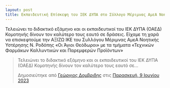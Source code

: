 ```yaml
---
layout: post
title: Εκπαιδευτική Επίσκεψη του ΙΕΚ ΔΥΠΑ στο Σύλλογο Μέριμνας ΑμεΑ Νοητικής Υστέρησης Ν. Ροδόπης 
---
```


Τελειώνει το διδακτικό εξάμηνο και οι εκπαιδευτικοί του ΙΕΚ ΔΥΠΑ (ΟΑΕΔ) Κομοτηνής δίνουν τον καλύτερο τους εαυτό σε δράσεις. Είχαμε τη χαρά να επισκεφτούμε την ΑΞΙΖΩ ΙΚΕ του Συλλόγου Μέριμνας ΑμεΑ Νοητικής Υστέρησης Ν. Ροδόπης «Οι Άγιοι Θεόδωροι» με  τα τμήματα «Τεχνικών  Φαρμάκων Καλλυντικών και Παρεμφερών Προϊόντων» 


<div class="uk-container">
<div id="fb-root"></div>
<script async defer crossorigin="anonymous" src="https://connect.facebook.net/el_GR/sdk.js#xfbml=1&version=v17.0" nonce="WL8SvQCd"></script>

<div class="fb-post" data-href="https://www.facebook.com/permalink.php?story_fbid=pfbid0kQnnDWSkYN1epnQzbShuHEQNVDzKSoThiHB9LLKzA7ymGNrSSdxznqmY6Ap6TQtJl&amp;id=100003400076950" data-width="" data-show-text="true"><blockquote cite="https://www.facebook.com/permalink.php?story_fbid=6087767651346510&amp;id=100003400076950" class="fb-xfbml-parse-ignore"><p>Τελειώνει το διδακτικό εξάμηνο και οι εκπαιδευτικοί του ΙΕΚ ΔΥΠΑ (ΟΑΕΔ) Κομοτηνής δίνουν τον καλύτερο τους εαυτό σε...</p>Δημοσιεύτηκε από <a href="https://www.facebook.com/people/%CE%93%CE%B5%CF%8E%CF%81%CE%B3%CE%B9%CE%BF%CF%82-%CE%94%CE%BF%CE%BC%CE%B2%CF%81%CE%B9%CE%B4%CE%B7%CF%82/100003400076950/">Γεώργιος Δομβριδης</a> στις&nbsp;<a href="https://www.facebook.com/permalink.php?story_fbid=6087767651346510&amp;id=100003400076950">Παρασκευή, 9 Ιουνίου 2023</a></blockquote></div>

  </div>
